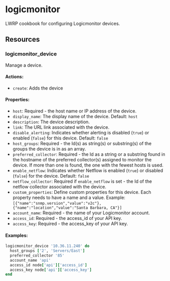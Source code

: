 # logicmonitor

LWRP cookbook for configuring Logicmonitor devices.

## Resources

### logicmonitor_device

Manage a device.

#### Actions:

- `create`: Adds the device

#### Properties:

- `host`: Required - the host name or IP address of the device.
- `display_name`: The display name of the device. Default: `host`
- `description`: The device description.
- `link`: The URL link associated with the device.
- `disable_alerting`: Indicates whether alerting is disabled (`true`) or enabled (`false`) for this device. Default: `false`
- `host_groups`: Required - the Id(s) as string(s) or substring(s) of the groups the device is in as an array.
- `preferred_collector`: Required - the Id as a string or a substring found in the hostname of the preferred collector(s) assigned to monitor the device. If more than one is found, the one with the fewest hosts is used.
- `enable_netflow`: Indicates whether Netflow is enabled (`true`) or disabled (`false`) for the device. Default: `false`
- `netflow_collector`: Required if `enable_netflow` is set - the Id of the netflow collector associated with the device.
- `custom_properties`: Define custom properties for this device. Each property needs to have a name and a value. Example: `[{"name":"snmp.version","value":"v2c"},{"name":"location","value":"Santa Barbara, CA"}]`
- `account_name`: Required - the name of your Logicmonitor account.
- `access_id`: Required - the access_id of your API key.
- `access_key`: Required - the access_key of your API key.

#### Examples:

```ruby
logicmonitor_device '10.36.11.240' do
  host_groups ['2', 'Servers/East']
  preferred_collector '85'
  account_name 'api'
  access_id node['api']['access_id']
  access_key node['api']['access_key']
end
```
